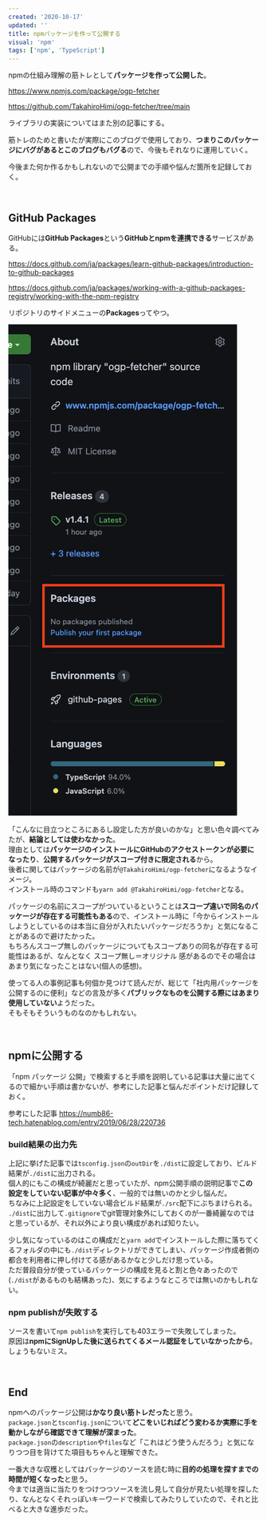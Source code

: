 ```yaml
---
created: '2020-10-17'
updated: ''
title: npmパッケージを作って公開する
visual: 'npm'
tags: ['npm', 'TypeScript']
---
```


npmの仕組み理解の筋トレとして**パッケージを作って公開した**。

<https://www.npmjs.com/package/ogp-fetcher>

<https://github.com/TakahiroHimi/ogp-fetcher/tree/main>  

ライブラリの実装についてはまた別の記事にする。  

筋トレのためと書いたが実際にこのブログで使用しており、**つまりこのパッケージにバグがあるとこのブログもバグる**ので、今後もそれなりに運用していく。  

今後また何か作るかもしれないので公開までの手順や悩んだ箇所を記録しておく。  

&nbsp;

## GitHub Packages
GitHubには**GitHub Packages**という**GitHubとnpmを連携できる**サービスがある。  

<https://docs.github.com/ja/packages/learn-github-packages/introduction-to-github-packages>  

<https://docs.github.com/ja/packages/working-with-a-github-packages-registry/working-with-the-npm-registry>  

リポジトリのサイドメニューの**Packages**ってやつ。  

![GitHubPackages](https://raw.githubusercontent.com/TakahiroHimi/blog.owlcode.net/main/src/posts/20211017-npm-publish/githubPackages.png)  

「こんなに目立つところにあるし設定した方が良いのかな」と思い色々調べてみたが、**結論としては使わなかった**。  
理由としては**パッケージのインストールにGitHubのアクセストークンが必要になったり**、**公開するパッケージがスコープ付きに限定される**から。  
後者に関してはパッケージの名前が`@TakahiroHimi/ogp-fetcher`になるようなイメージ。  
インストール時のコマンドも`yarn add @TakahiroHimi/ogp-fetcher`となる。  

パッケージの名前にスコープがついているということは**スコープ違いで同名のパッケージが存在する可能性もある**ので、インストール時に「今からインストールしようとしているのは本当に自分が入れたいパッケージだろうか」と気になることがあるので避けたかった。  
もちろんスコープ無しのパッケージについてもスコープありの同名が存在する可能性はあるが、なんとなく スコープ無し＝オリジナル 感があるのでその場合はあまり気になったことはない(個人の感想)。  

使ってる人の事例記事も何個か見つけて読んだが、総じて「社内用パッケージを公開するのに便利」などの言及が多く**パブリックなものを公開する際にはあまり使用していない**ようだった。  
そもそもそういうものなのかもしれない。  

&nbsp;

## npmに公開する  
「npm パッケージ 公開」で検索すると手順を説明している記事は大量に出てくるので細かい手順は書かないが、参考にした記事と悩んだポイントだけ記録しておく。  

参考にした記事
<https://numb86-tech.hatenablog.com/entry/2019/06/28/220736>


### build結果の出力先  
上記に挙げた記事では`tsconfig.json`の`outDir`を`./dist`に設定しており、ビルド結果が`./dist`に出力される。  
個人的にもこの構成が綺麗だと思っていたが、npm公開手順の説明記事で**この設定をしていない記事が中々多く**、一般的では無いのかと少し悩んだ。  
ちなみに上記設定をしていない場合ビルド結果が`./src`配下にぶちまけられる。  
`./dist`に出力して`.gitignore`でgit管理対象外にしておくのが一番綺麗なのではと思っているが、それ以外により良い構成があれば知りたい。  

少し気になっているのはこの構成だと`yarn add`でインストールした際に落ちてくるフォルダの中にも`./dist`ディレクトリができてしまい、パッケージ作成者側の都合を利用者に押し付けてる感があるかなと少しだけ思っている。  
ただ普段自分が使っているパッケージの構成を見ると割と色々あったので(`./dist`があるものも結構あった)、気にするようなところでは無いのかもしれない。  


### npm publishが失敗する
ソースを書いて`npm publish`を実行しても403エラーで失敗してしまった。  
原因は**npmにSignUpした後に送られてくるメール認証をしていなかったから**。  
しょうもないミス。  

&nbsp;

## End

npmへのパッケージ公開は**かなり良い筋トレだった**と思う。  
`package.json`と`tsconfig.json`について**どこをいじればどう変わるか実際に手を動かしながら確認できて理解が深まった**。  
`package.json`の`description`や`files`など「これはどう使うんだろう」と気になりつつ目を背けてた項目もちゃんと理解できた。  

一番大きな収穫としてはパッケージのソースを読む時に**目的の処理を探すまでの時間が短くなった**と思う。  
今までは適当に当たりをつけつつソースを流し見して自分が見たい処理を探したり、なんとなくそれっぽいキーワードで検索してみたりしていたので、それと比べると大きな進歩だった。  
